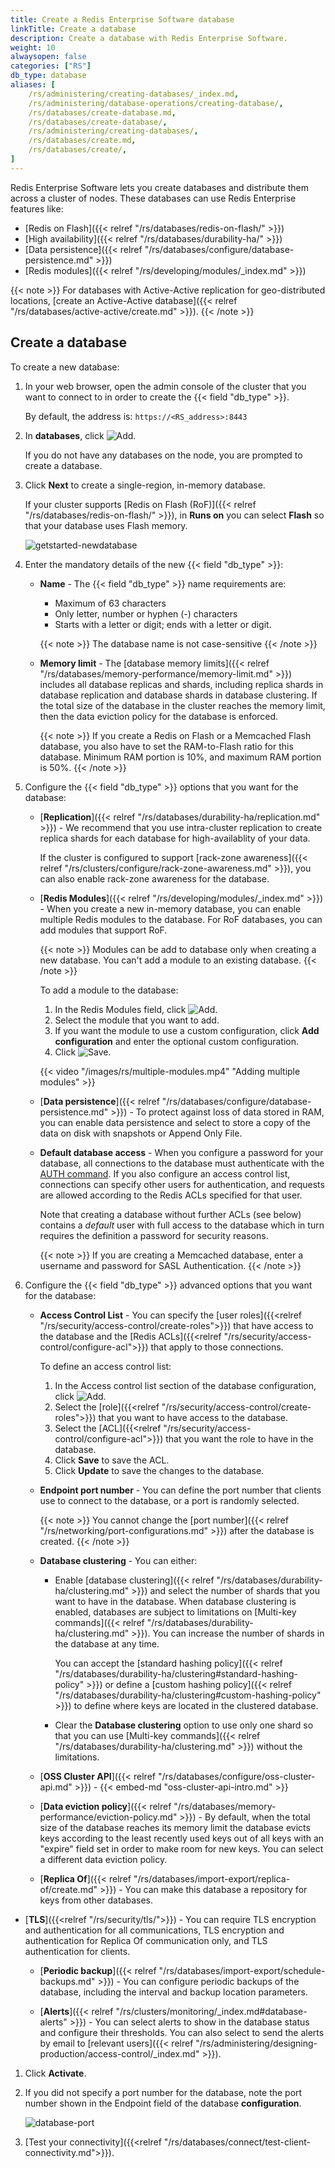 ```yaml
---
title: Create a Redis Enterprise Software database
linkTitle: Create a database
description: Create a database with Redis Enterprise Software.
weight: 10
alwaysopen: false
categories: ["RS"]
db_type: database
aliases: [
    /rs/administering/creating-databases/_index.md,
    /rs/administering/database-operations/creating-database/,
    /rs/databases/create-database.md,
    /rs/databases/create-database/,
    /rs/administering/creating-databases/,
    /rs/databases/create.md,
    /rs/databases/create/,
]
---
```

Redis Enterprise Software lets you create databases and distribute them across a cluster of nodes.
These databases can use Redis Enterprise features like:

- [Redis on Flash]({{< relref "/rs/databases/redis-on-flash/" >}})
- [High availability]({{< relref "/rs/databases/durability-ha/" >}})
- [Data persistence]({{< relref "/rs/databases/configure/database-persistence.md" >}})
- [Redis modules]({{< relref "/rs/developing/modules/_index.md" >}})

{{< note >}}
For databases with Active-Active replication for geo-distributed locations,
[create an Active-Active database]({{< relref "/rs/databases/active-active/create.md" >}}).
{{< /note >}}

## Create a database

To create a new database:

1. In your web browser, open the admin console of the cluster that you want to connect to in order to create the {{< field "db_type" >}}.

    By default, the address is: `https://<RS_address>:8443`

1. In **databases**, click ![Add](/images/rs/icon_add.png#no-click "Add").

    If you do not have any databases on the node, you are prompted to create a database.

    <!-- {{</* embed-md "create-db.md" */>}} -->

1. Click **Next** to create a single-region, in-memory database.

    If your cluster supports [Redis on Flash (RoF)]({{< relref "/rs/databases/redis-on-flash/" >}}),
    in **Runs on** you can select **Flash** so that your database uses Flash memory.

    ![getstarted-newdatabase](/images/rs/getstarted-newdatabase.png)

1. Enter the mandatory details of the new {{< field "db_type" >}}:

    - **Name** - The {{< field "db_type" >}} name requirements are:

        - Maximum of 63 characters
        - Only letter, number or hyphen (-) characters
        - Starts with a letter or digit; ends with a letter or digit.

        {{< note >}}
The database name is not case-sensitive
        {{< /note >}}

    - **Memory limit** - The [database memory limits]({{< relref "/rs/databases/memory-performance/memory-limit.md" >}}) includes all database replicas and shards,
        including replica shards in database replication and database shards in database clustering.
        If the total size of the database in the cluster reaches the memory limit,
        then the data eviction policy for the database is enforced.

        {{< note >}}
If you create a Redis on Flash
or a Memcached Flash database, you also have to set the RAM-to-Flash ratio
for this database. Minimum RAM portion is 10%, and maximum RAM portion is 50%.
        {{< /note >}}

1. Configure the {{< field "db_type" >}} options that you want for the database:

    - [**Replication**]({{< relref "/rs/databases/durability-ha/replication.md" >}}) - We recommend that you use intra-cluster replication to create replica shards for each database for high-availablity of your data.

        If the cluster is configured to support [rack-zone awareness]({{< relref "/rs/clusters/configure/rack-zone-awareness.md" >}}),
        you can also enable rack-zone awareness for the database.

    - [**Redis Modules**]({{< relref "/rs/developing/modules/_index.md" >}}) - When you create a new in-memory database,
        you can enable multiple Redis modules to the database.
        For RoF databases, you can add modules that support RoF.
        
        {{< note >}}
Modules can be add to database only when creating a new database.
You can't add a module to an existing database.
        {{< /note >}} 
        
        To add a module to the database:

        1. In the Redis Modules field, click ![Add](/images/rs/icon_add.png#no-click "Add").
        1. Select the module that you want to add.
        1. If you want the module to use a custom configuration,
        click **Add configuration** and enter the optional custom configuration.
        1. Click ![Save](/images/rs/icon_save.png#no-click "Save").

        {{< video "/images/rs/multiple-modules.mp4" "Adding multiple modules" >}}

    - [**Data persistence**]({{< relref "/rs/databases/configure/database-persistence.md" >}}) -
        To protect against loss of data stored in RAM,
        you can enable data persistence and select to store a copy of the data on disk with snapshots or Append Only File.

    - **Default database access** - When you configure a password for your database,
        all connections to the database must authenticate with the [AUTH command](https://redis.io/commands/auth).
        If you also configure an access control list, connections can specify other users for authentication,
        and requests are allowed according to the Redis ACLs specified for that user.

        Note that creating a database without further ACLs (see below) contains a *default* user with full access to the database which
        in turn requires the definition a password for security reasons.

        {{< note >}}
If you are creating a Memcached database, enter a username and password for SASL Authentication.
        {{< /note >}}

1. Configure the {{< field "db_type" >}} advanced options that you want for the database:

    - **Access Control List** - You can specify the [user roles]({{<relref "/rs/security/access-control/create-roles">}}) that have access to the database
        and the [Redis ACLs]({{<relref "/rs/security/access-control/configure-acl">}}) that apply to those connections.

        To define an access control list:

        1. In the Access control list section of the database configuration, click ![Add](/images/rs/icon_add.png#no-click "Add").
        1. Select the [role]({{<relref "/rs/security/access-control/create-roles">}}) that you want to have access to the database.
        1. Select the [ACL]({{<relref "/rs/security/access-control/configure-acl">}}) that you want the role to have in the database.
        1. Click **Save** to save the ACL.
        1. Click **Update** to save the changes to the database.

    - **Endpoint port number** - You can define the port number that clients use to connect to the database,
        or a port is randomly selected.

        {{< note >}}
You cannot change the [port number]({{< relref "/rs/networking/port-configurations.md" >}})
after the database is created.
        {{< /note >}}

    - **Database clustering** - You can either:
        - Enable [database clustering]({{< relref "/rs/databases/durability-ha/clustering.md" >}})
            and select the number of shards that you want to have in the database.
            When database clustering is enabled, databases are subject to limitations on
            [Multi-key commands]({{< relref "/rs/databases/durability-ha/clustering.md" >}}).
            You can increase the number of shards in the database at any time.

            You can accept the [standard hashing policy]({{< relref "/rs/databases/durability-ha/clustering#standard-hashing-policy" >}})
            or define a [custom hashing policy]({{< relref "/rs/databases/durability-ha/clustering#custom-hashing-policy" >}})
            to define where keys are located in the clustered database.

        - Clear the **Database clustering** option to use only one shard so that you
            can use [Multi-key commands]({{< relref "/rs/databases/durability-ha/clustering.md" >}})
            without the limitations.

    - [**OSS Cluster API**]({{< relref "/rs/databases/configure/oss-cluster-api.md" >}}) - {{< embed-md "oss-cluster-api-intro.md"  >}}

    - [**Data eviction policy**]({{< relref "/rs/databases/memory-performance/eviction-policy.md" >}}) -
    By default, when the total size of the database reaches its memory limit the database evicts keys
    according to the least recently used keys out of all keys with an "expire" field set
    in order to make room for new keys. You can select a different data eviction policy.

    - [**Replica Of**]({{< relref "/rs/databases/import-export/replica-of/create.md" >}}) -
    You can make this database a repository for keys from other databases.

- [**TLS**]({{<relref "/rs/security/tls/">}}) -
    You can require TLS encryption and authentication for all communications,
    TLS encryption and authentication for Replica Of communication only, and TLS authentication for clients.

    - [**Periodic backup**]({{< relref "/rs/databases/import-export/schedule-backups.md" >}}) -
    You can configure periodic backups of the database, including the interval and backup location parameters.

    - [**Alerts**]({{< relref "/rs/clusters/monitoring/_index.md#database-alerts" >}}) -
    You can select alerts to show in the database status and configure their thresholds.
    You can also select to send the alerts by email to [relevant users]({{< relref "/rs/administering/designing-production/access-control/_index.md" >}}).

1. Click **Activate**.

1. If you did not specify a port number for the database,
    note the port number shown in the Endpoint field of the database **configuration**.

    ![database-port](/images/rs/database-port.png)


1. [Test your connectivity]({{<relref "/rs/databases/connect/test-client-connectivity.md">}}).


